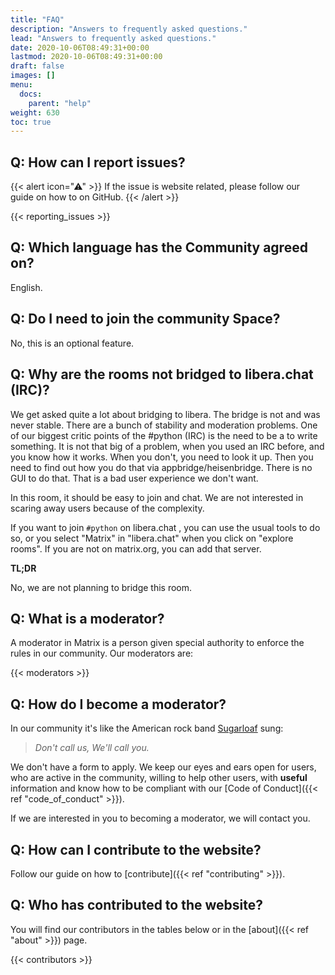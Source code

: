 ```yaml
---
title: "FAQ"
description: "Answers to frequently asked questions."
lead: "Answers to frequently asked questions."
date: 2020-10-06T08:49:31+00:00
lastmod: 2020-10-06T08:49:31+00:00
draft: false
images: []
menu:
  docs:
    parent: "help"
weight: 630
toc: true
---
```


## Q: How can I report issues?
{{< alert icon="⚠" >}}
If the issue is website related, please follow our guide on how to 
on GitHub.
{{< /alert >}}

{{< reporting_issues >}}

## Q: Which language has the Community agreed on?

English.

## Q: Do I need to join the community Space?

No, this is an optional feature.

## Q: Why are the rooms not bridged to libera.chat (IRC)?

We get asked quite a lot about bridging to libera. The bridge is not and was
never stable. There are a bunch of  stability and moderation problems. One of
our biggest critic points of the #python (IRC) is the need to be a to write
something. It is not that big of a problem, when you used an IRC before, and
you know how it works. When you don't, you need to look it up. Then you need
to find out how you do that via appbridge/heisenbridge. There is no GUI to do
that. That is a bad user experience we don't want.

In this room, it should be easy to join and chat. We are not interested in
scaring away users because of the complexity.

If you want to join `#python` on libera.chat , you can use the usual tools to
do so, or you select "Matrix" in "libera.chat" when you click on "explore
rooms". If you are not on matrix.org, you can add that server.

**TL;DR**

No, we are not planning to bridge this room.

## Q: What is a moderator?

A moderator in Matrix is a person given special authority to enforce the rules
in our community. Our moderators are:

{{< moderators >}}

## Q: How do I become a moderator?

In our community it's like the American rock band
[Sugarloaf](https://en.wikipedia.org/wiki/Sugarloaf_(band)) sung:
> *Don't call us, We'll call you.*

We don't have a form to apply. We keep our eyes and ears open for users, who 
are active in the community, willing to help other users, with **useful** 
information and know how to be compliant with our
[Code of Conduct]({{< ref "code_of_conduct" >}}).

If we are interested in you to becoming a moderator, we will contact you.

## Q: How can I contribute to the website?

Follow our guide on how to [contribute]({{< ref "contributing" >}}).


## Q: Who has contributed to the website?

You will find our contributors in the tables below or in the 
[about]({{< ref "about" >}}) page.

{{< contributors >}}
